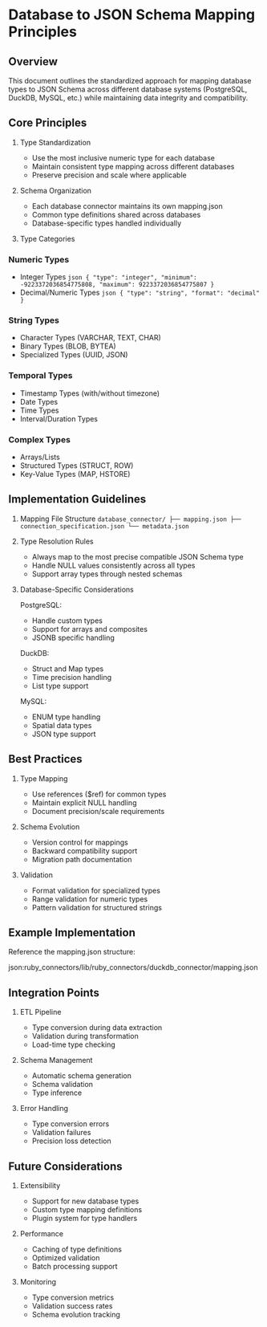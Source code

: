 # Database to JSON Schema Mapping Principles

## Overview

This document outlines the standardized approach for mapping database types to JSON Schema across different database systems (PostgreSQL, DuckDB, MySQL, etc.) while maintaining data integrity and compatibility.

## Core Principles

1. Type Standardization
   - Use the most inclusive numeric type for each database
   - Maintain consistent type mapping across different databases
   - Preserve precision and scale where applicable

2. Schema Organization
   - Each database connector maintains its own mapping.json
   - Common type definitions shared across databases
   - Database-specific types handled individually

3. Type Categories

### Numeric Types
- Integer Types  ```json
  {
    "type": "integer",
    "minimum": -9223372036854775808,
    "maximum": 9223372036854775807
  }  ```
- Decimal/Numeric Types  ```json
  {
    "type": "string",
    "format": "decimal"
  }  ```

### String Types
- Character Types (VARCHAR, TEXT, CHAR)
- Binary Types (BLOB, BYTEA)
- Specialized Types (UUID, JSON)

### Temporal Types
- Timestamp Types (with/without timezone)
- Date Types
- Time Types
- Interval/Duration Types

### Complex Types
- Arrays/Lists
- Structured Types (STRUCT, ROW)
- Key-Value Types (MAP, HSTORE)

## Implementation Guidelines

1. Mapping File Structure   ```
   database_connector/
   ├── mapping.json
   ├── connection_specification.json
   └── metadata.json   ```

2. Type Resolution Rules
   - Always map to the most precise compatible JSON Schema type
   - Handle NULL values consistently across all types
   - Support array types through nested schemas

3. Database-Specific Considerations

   PostgreSQL:
   - Handle custom types
   - Support for arrays and composites
   - JSONB specific handling

   DuckDB:
   - Struct and Map types
   - Time precision handling
   - List type support

   MySQL:
   - ENUM type handling
   - Spatial data types
   - JSON type support

## Best Practices

1. Type Mapping
   - Use references ($ref) for common types
   - Maintain explicit NULL handling
   - Document precision/scale requirements

2. Schema Evolution
   - Version control for mappings
   - Backward compatibility support
   - Migration path documentation

3. Validation
   - Format validation for specialized types
   - Range validation for numeric types
   - Pattern validation for structured strings

## Example Implementation

Reference the mapping.json structure: 

json:ruby_connectors/lib/ruby_connectors/duckdb_connector/mapping.json

## Integration Points

1. ETL Pipeline
   - Type conversion during data extraction
   - Validation during transformation
   - Load-time type checking

2. Schema Management
   - Automatic schema generation
   - Schema validation
   - Type inference

3. Error Handling
   - Type conversion errors
   - Validation failures
   - Precision loss detection

## Future Considerations

1. Extensibility
   - Support for new database types
   - Custom type mapping definitions
   - Plugin system for type handlers

2. Performance
   - Caching of type definitions
   - Optimized validation
   - Batch processing support

3. Monitoring
   - Type conversion metrics
   - Validation success rates
   - Schema evolution tracking 